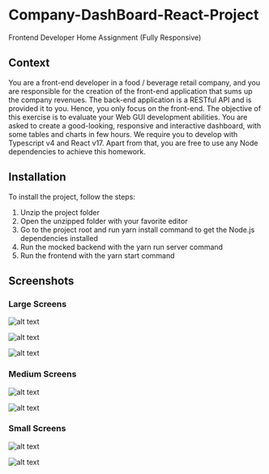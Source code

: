 # Company-DashBoard-React-Project
Frontend Developer Home Assignment (Fully Responsive)

## Context
You are a front-end developer in a food / beverage retail company, and you are responsible for the
creation of the front-end application that sums up the company revenues. The back-end application is a
RESTful API and is provided it to you. Hence, you only focus on the front-end.
The objective of this exercise is to evaluate your Web GUI development abilities. You are asked to
create a good-looking, responsive and interactive dashboard, with some tables and charts in few hours.
We require you to develop with Typescript v4 and React v17. Apart from that, you are free to use any
Node dependencies to achieve this homework.

## Installation
To install the project, follow the steps:
1. Unzip the project folder
2. Open the unzipped folder with your favorite editor
3. Go to the project root and run yarn install command to get the Node.js dependencies
installed
4. Run the mocked backend with the yarn run server command
5. Run the frontend with the yarn start command

## Screenshots

### Large Screens
![alt text](https://github.com/dbasibuyuk/Company-DashBoard-React-Project/blob/main/screenshots/ss1.png)

![alt text](https://github.com/dbasibuyuk/Company-DashBoard-React-Project/blob/main/screenshots/ss2.png)

![alt text](https://github.com/dbasibuyuk/Company-DashBoard-React-Project/blob/main/screenshots/ss3.png)

### Medium Screens

![alt text](https://github.com/dbasibuyuk/Company-DashBoard-React-Project/blob/main/screenshots/ss5.png)

![alt text](https://github.com/dbasibuyuk/Company-DashBoard-React-Project/blob/main/screenshots/ss4.png)


### Small Screens

![alt text](https://github.com/dbasibuyuk/Company-DashBoard-React-Project/blob/main/screenshots/ss6.png)

![alt text](https://github.com/dbasibuyuk/Company-DashBoard-React-Project/blob/main/screenshots/ss7.png)
